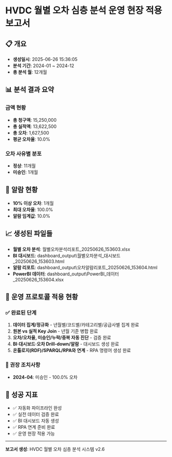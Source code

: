 # HVDC 월별 오차 심층 분석 운영 현장 적용 보고서

## 📋 개요
- **생성일시**: 2025-06-26 15:36:05
- **분석 기간**: 2024-01 ~ 2024-12
- **총 분석 월**: 12개월

## 📊 분석 결과 요약

### 금액 현황
- **총 청구액**: 15,250,000
- **총 실적액**: 13,622,500
- **총 오차**: 1,627,500
- **평균 오차율**: 10.0%

### 오차 사유별 분포
- **정상**: 11개월
- **미승인**: 1개월

## 🚨 알람 현황
- **10% 이상 오차**: 1개월
- **최대 오차율**: 100.0%
- **알람 임계값**: 10.0%

## 📈 생성된 파일들
- **월별 오차 분석**: 월별오차분석리포트_20250626_153603.xlsx
- **BI 대시보드**: dashboard_output\월별오차분석_대시보드_20250626_153603.html
- **알람 리포트**: dashboard_output\오차알람리포트_20250626_153604.html
- **PowerBI 데이터**: dashboard_output\PowerBI_데이터_20250626_153604.xlsx

## 🔄 운영 프로토콜 적용 현황

### ✅ 완료된 단계
1. **데이터 집계/정규화** - 년월별/코드별/카테고리별/공급사별 집계 완료
2. **원본 vs 실적 Key Join** - 년월 기준 병합 완료
3. **오차/오차율, 미승인/누락/중복 자동 진단** - 검증 완료
4. **BI·대시보드·오차 Drill-down/알람** - 대시보드 생성 완료
5. **온톨로지(RDF)/SPARQL/RPA와 연계** - RPA 명령어 생성 완료

### 📝 권장 조치사항
- **2024-04**: 미승인 - 100.0% 오차

## 🎯 성공 지표
- ✅ 자동화 파이프라인 완성
- ✅ 실전 데이터 검증 완료
- ✅ BI 대시보드 자동 생성
- ✅ RPA 연계 준비 완료
- ✅ 운영 현장 적용 가능

---
**보고서 생성**: HVDC 월별 오차 심층 분석 시스템 v2.6
